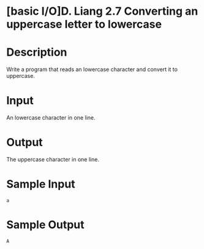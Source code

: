 # [basic I/O]D. Liang  2.7 Converting an uppercase letter to lowercase

# Description
Write a program that reads an lowercase character and convert it to uppercase.
# Input
An lowercase character in one line.
# Output
The uppercase character in one line.
# Sample Input
```
a
```
# Sample Output
```
A
```